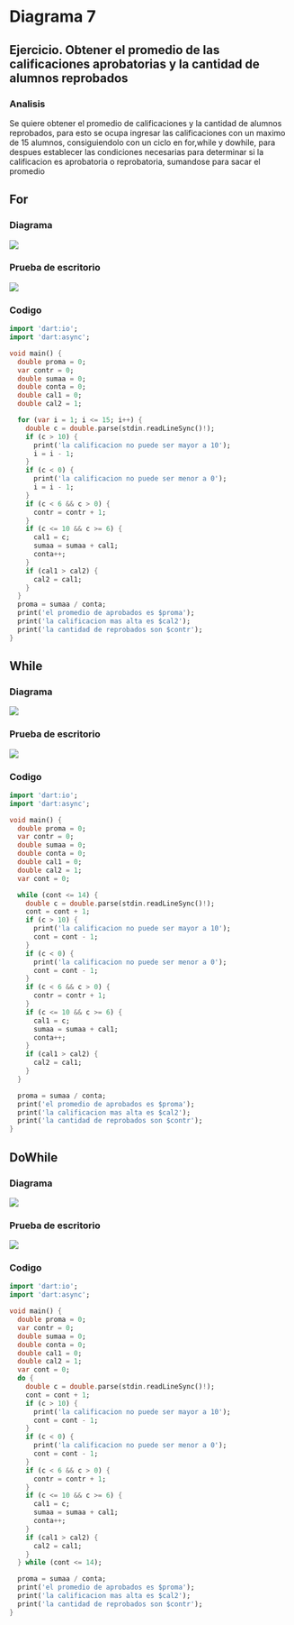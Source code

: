 # Diagrama 7
## Ejercicio. Obtener el promedio de las calificaciones aprobatorias y la cantidad de alumnos reprobados 
### Analisis 
Se quiere obtener el promedio de calificaciones y la cantidad de alumnos reprobados, para esto se ocupa ingresar las calificaciones con un maximo de 15 alumnos, consiguiendolo con un ciclo en for,while y dowhile, para despues establecer las condiciones necesarias para determinar si la calificacion es aprobatoria o reprobatoria, sumandose para sacar el promedio  
## For
### Diagrama
![](https://gyazo.com/9accfb5d64e8da4164a0516b412095f2.png)
### Prueba de escritorio
![](https://gyazo.com/8aa2f26e9a1dbf00ec1689eac4b0b6cd.png)
### Codigo
```dart
import 'dart:io';
import 'dart:async';

void main() {
  double proma = 0;
  var contr = 0;
  double sumaa = 0;
  double conta = 0;
  double cal1 = 0;
  double cal2 = 1;

  for (var i = 1; i <= 15; i++) {
    double c = double.parse(stdin.readLineSync()!);
    if (c > 10) {
      print('la calificacion no puede ser mayor a 10');
      i = i - 1;
    }
    if (c < 0) {
      print('la calificacion no puede ser menor a 0');
      i = i - 1;
    }
    if (c < 6 && c > 0) {
      contr = contr + 1;
    }
    if (c <= 10 && c >= 6) {
      cal1 = c;
      sumaa = sumaa + cal1;
      conta++;
    }
    if (cal1 > cal2) {
      cal2 = cal1;
    }
  }
  proma = sumaa / conta;
  print('el promedio de aprobados es $proma');
  print('la calificacion mas alta es $cal2');
  print('la cantidad de reprobados son $contr');
}
```
## While
### Diagrama
![](https://gyazo.com/635d6fcf9dae754350b0f055336c1513.png)
### Prueba de escritorio
![](https://gyazo.com/248565e2fb8931333b38218e312490d9.png)
### Codigo
```dart
import 'dart:io';
import 'dart:async';

void main() {
  double proma = 0;
  var contr = 0;
  double sumaa = 0;
  double conta = 0;
  double cal1 = 0;
  double cal2 = 1;
  var cont = 0;

  while (cont <= 14) {
    double c = double.parse(stdin.readLineSync()!);
    cont = cont + 1;
    if (c > 10) {
      print('la calificacion no puede ser mayor a 10');
      cont = cont - 1;
    }
    if (c < 0) {
      print('la calificacion no puede ser menor a 0');
      cont = cont - 1;
    }
    if (c < 6 && c > 0) {
      contr = contr + 1;
    }
    if (c <= 10 && c >= 6) {
      cal1 = c;
      sumaa = sumaa + cal1;
      conta++;
    }
    if (cal1 > cal2) {
      cal2 = cal1;
    }
  }

  proma = sumaa / conta;
  print('el promedio de aprobados es $proma');
  print('la calificacion mas alta es $cal2');
  print('la cantidad de reprobados son $contr');
}
```
## DoWhile
### Diagrama
![](https://gyazo.com/2ce3d5e70993e08549447995c26aa22b.png)
### Prueba de escritorio
![](https://gyazo.com/284fef69401c37f5a7032383f0c0600c.png)
### Codigo
```dart
import 'dart:io';
import 'dart:async';

void main() {
  double proma = 0;
  var contr = 0;
  double sumaa = 0;
  double conta = 0;
  double cal1 = 0;
  double cal2 = 1;
  var cont = 0;
  do {
    double c = double.parse(stdin.readLineSync()!);
    cont = cont + 1;
    if (c > 10) {
      print('la calificacion no puede ser mayor a 10');
      cont = cont - 1;
    }
    if (c < 0) {
      print('la calificacion no puede ser menor a 0');
      cont = cont - 1;
    }
    if (c < 6 && c > 0) {
      contr = contr + 1;
    }
    if (c <= 10 && c >= 6) {
      cal1 = c;
      sumaa = sumaa + cal1;
      conta++;
    }
    if (cal1 > cal2) {
      cal2 = cal1;
    }
  } while (cont <= 14);

  proma = sumaa / conta;
  print('el promedio de aprobados es $proma');
  print('la calificacion mas alta es $cal2');
  print('la cantidad de reprobados son $contr');
}
```
